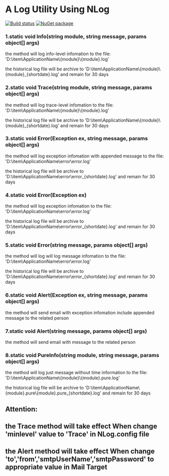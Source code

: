 # A Log Utility Using NLog
[![Build status](https://ci.appveyor.com/api/projects/status/h24237n59f7vjask?svg=true)](https://ci.appveyor.com/project/kinshines/nlogutility)   [![NuGet package](https://badge.fury.io/nu/NLogUtility.svg)](https://www.nuget.org/packages/NLogUtility)
### 1.static void Info(string module, string message, params object[] args)
the method will log info-level infomation to the file: 'D:\item\ApplicationName\\{module}\\{module}.log'

the historical log file will be archive to 'D:\item\ApplicationName\\{module}\\{module}_{shortdate}.log' and remain for 30 days
### 2.static void Trace(string module, string message, params object[] args)
the method will log trace-level infomation to the file: 'D:\item\ApplicationName\\{module}\\{module}.log'

the historical log file will be archive to 'D:\item\ApplicationName\\{module}\\{module}_{shortdate}.log' and remain for 30 days
### 3.static void Error(Exception ex, string message, params object[] args)
the method will log exception infomation with appended message to the file: 'D:\item\ApplicationName\\error\\error.log'

the historical log file will be archive to 'D:\item\ApplicationName\\error\\error_{shortdate}.log' and remain for 30 days
### 4.static void Error(Exception ex)
the method will log exception infomation to the file: 'D:\item\ApplicationName\\error\\error.log'

the historical log file will be archive to 'D:\item\ApplicationName\\error\\error_{shortdate}.log' and remain for 30 days
### 5.static void Error(string message, params object[] args)
the method will log will log message infomation to the file: 'D:\item\ApplicationName\\error\\error.log'

the historical log file will be archive to 'D:\item\ApplicationName\\error\\error_{shortdate}.log' and remain for 30 days
### 6.static void Alert(Exception ex, string message, params object[] args)
the method will send email with exception infomation include appended message to the related person
### 7.static void Alert(string message, params object[] args)
the method will send email with message to the related person
### 8.static void PureInfo(string module, string message, params object[] args)
the method will log just message without time information to the file: 'D:\item\ApplicationName\\{module}\\{module}.pure.log'

the historical log file will be archive to 'D:\item\ApplicationName\\{module}.pure\\{module}.pure_{shortdate}.log' and remain for 30 days
## Attention: 
## the Trace method will take effect When change 'minlevel' value to 'Trace' in NLog.config file
## the Alert method will take effect When change 'to','from','smtpUserName','smtpPassword' to appropriate value in Mail Target
